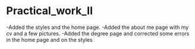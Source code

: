 # Practical_work_II

-Added the styles and the home page.
-Added the about me page with my cv and a few pictures.
-Added the degree page and corrected some errors in the home page and on the styles